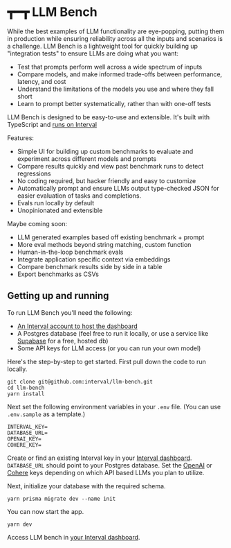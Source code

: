 # ┳━┳ LLM Bench

While the best examples of LLM functionality are eye-popping, putting them in production while ensuring reliability across all the inputs and scenarios is a challenge. LLM Bench is a lightweight tool for quickly building up "integration tests" to ensure LLMs are doing what you want:

* Test that prompts perform well across a wide spectrum of inputs
* Compare models, and make informed trade-offs between performance, latency, and cost
* Understand the limitations of the models you use and where they fall short
* Learn to prompt better systematically, rather than with one-off tests

LLM Bench is designed to be easy-to-use and extensible. It's built with TypeScript and [runs on Interval](https://interval.com/)

Features:
* Simple UI for building up custom benchmarks to evaluate and experiment across different models and prompts
* Compare results quickly and view past benchmark runs to detect regressions
* No coding required, but hacker friendly and easy to customize
* Automatically prompt and ensure LLMs output type-checked JSON for easier evaluation of tasks and completions.
* Evals run locally by default
* Unopinionated and extensible

Maybe coming soon:
* LLM generated examples based off existing benchmark + prompt
* More eval methods beyond string matching, custom function
* Human-in-the-loop benchmark evals
* Integrate application specific context via embeddings
* Compare benchmark results side by side in a table
* Export benchmarks as CSVs

## Getting up and running

To run LLM Bench you'll need the following:

* [An Interval account to host the dashboard](https://interval.com/)
* A Postgres database (feel free to run it locally, or use a service like [Supabase](https://supabase.com/) for a free, hosted db)
* Some API keys for LLM access (or you can run your own model)

Here's the step-by-step to get started. First pull down the code to run locally.

```
git clone git@github.com:interval/llm-bench.git
cd llm-bench
yarn install
```

Next set the following environment variables in your `.env` file. (You can use `.env.sample` as a template.)

```
INTERVAL_KEY=
DATABASE_URL=
OPENAI_KEY=
COHERE_KEY=
```

Create or find an existing Interval key in your [Interval dashboard](https://interval.com/dashboard/develop/keys). `DATABASE_URL` should point to your Postgres database. Set the [OpenAI](https://platform.openai.com/account/api-keys) or [Cohere](https://dashboard.cohere.ai/api-keys) keys depending on which API based LLMs you plan to utilize.

Next, initialize your database with the required schema.

```
yarn prisma migrate dev --name init
```

You can now start the app.

```
yarn dev
```

Access LLM bench in [your Interval dashboard](https://interval.com/dashboard/actions).
